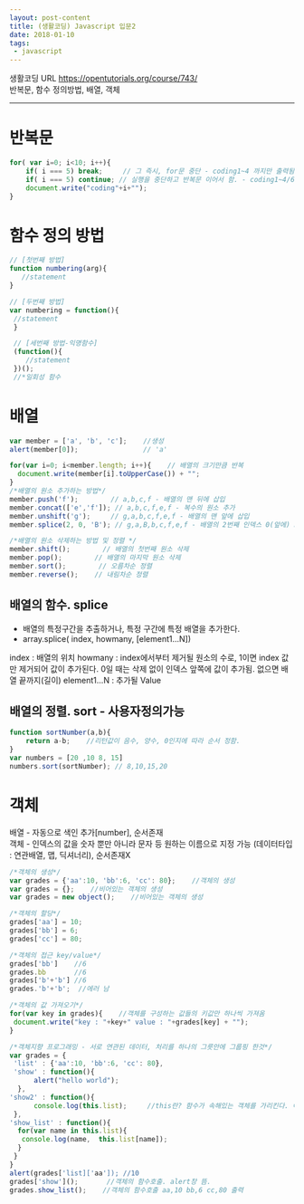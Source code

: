 ```yaml
---
layout: post-content
title: (생활코딩) Javascript 입문2
date: 2018-01-10
tags:
 - javascript
---
```


생활코딩 URL https://opentutorials.org/course/743/    
반복문, 함수 정의방법, 배열, 객체

---

# 반복문
```javascript
for( var i=0; i<10; i++){
    if( i === 5) break;     // 그 즉시, for문 중단 - coding1~4 까지만 출력됨
    if( i === 5) continue; // 실행을 중단하고 반복문 이어서 함. - coding1~4/6~9까지 출력됨.
    document.write("coding"+i+"");
}
```

# 함수 정의 방법
```javascript
// [첫번째 방법]
function numbering(arg){
   //statement
}

// [두번째 방법]
var numbering = function(){
 //statement 
 }

 // [세번째 방법-익명함수]
 (function(){
    //statement 
 })();
 //*일회성 함수
```

# 배열
```javascript
var member = ['a', 'b', 'c'];    //생성
alert(member[0]);                // 'a' 

for(var i=0; i<member.length; i++){    // 배열의 크기만큼 반복
  document.write(member[i].toUpperCase()) + "";
}
/*배열의 원소 추가하는 방법*/
member.push('f');        // a,b,c,f - 배열의 맨 뒤에 삽입
member.concat(['e','f']); // a,b,c,f,e,f - 복수의 원소 추가
member.unshift('g');     // g,a,b,c,f,e,f - 배열의 맨 앞에 삽입
member.splice(2, 0, 'B'); // g,a,B,b,c,f,e,f - 배열의 2번째 인덱스 0(앞에) B를 추가

/*배열의 원소 삭제하는 방법 및 정렬 */
member.shift();        // 배열의 첫번째 원소 삭제
member.pop();        // 배열의 마지막 원소 삭제
member.sort();        // 오름차순 정렬
member.reverse();    // 내림차순 정렬
```

## 배열의 함수. splice
- 배열의 특정구간을 추출하거나, 특정 구간에 특정 배열을 추가한다.
- array.splice( index, howmany, [element1...N])    
<span class="clr-grey">
index : 배열의 위치    
howmany : index에서부터 제거될 원소의 수로, 1이면 index 값만 제거되어 값이 추가된다.   
0일 때는 삭제 없이 인덱스 앞쪽에 값이 추가됨. 없으면 배열 끝까지(길이)    
element1...N : 추가될 Value
</span>

## 배열의 정렬. sort - 사용자정의가능
```javascript
function sortNumber(a,b){
    return a-b;    //리턴값이 음수, 양수, 0인지에 따라 순서 정함.
}
var numbers = [20 ,10 8, 15]
numbers.sort(sortNumber); // 8,10,15,20
```

# 객체
배열 - 자동으로 색인 추가[number], 순서존재    
객체 - 인덱스의 값을 숫자 뿐만 아니라 문자 등 원하는 이름으로 지정 가능 (데이터타입 : 연관배열, 맵, 딕셔너리), 순서존재X
```javascript
/*객체의 생성*/
var grades = {'aa':10, 'bb':6, 'cc': 80};    //객체의 생성
var grades = {};    //비어있는 객체의 생성
var grades = new object();    //비어있는 객체의 생성

/*객체의 할당*/
grades['aa'] = 10;
grades['bb'] = 6;
grades['cc'] = 80;

/*객체의 접근 key/value*/
grades['bb']    //6
grades.bb       //6
grades['b'+'b'] //6
grades.'b'+'b';  //에러 남

/*객체의 값 가져오기*/
for(var key in grades){    //객체를 구성하는 값들의 키값만 하나씩 가져옴
 document.write("key : "+key+" value : "+grades[key] + "");
}

/*객체지향 프로그래밍 - 서로 연관된 데이터, 처리를 하나의 그릇안에 그룹핑 한것*/
var grades = {
 'list' : {'aa':10, 'bb':6, 'cc': 80},
 'show' : function(){
      alert("hello world"); 
  },
'show2' : function(){
      console.log(this.list);     //this란? 함수가 속해있는 객체를 가리킨다. 여기선 grades를 가리킴.
 },
'show_list' : function(){
  for(var name in this.list){
   console.log(name,  this.list[name]);
  }
 }
}
alert(grades['list]['aa']); //10
grades['show']();       //객체의 함수호출. alert창 뜸.
grades.show_list();    //객체의 함수호출 aa,10 bb,6 cc,80 출력
```